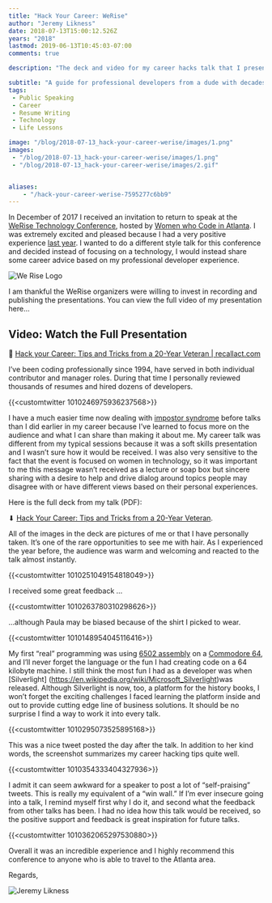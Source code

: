 ```yaml
---
title: "Hack Your Career: WeRise"
author: "Jeremy Likness"
date: 2018-07-13T15:00:12.526Z
years: "2018"
lastmod: 2019-06-13T10:45:03-07:00
comments: true

description: "The deck and video for my career hacks talk that I presented at the WeRise Women who Code conference in 2018."

subtitle: "A guide for professional developers from a dude with decades of experience getting paid for code."
tags:
 - Public Speaking 
 - Career 
 - Resume Writing 
 - Technology 
 - Life Lessons 

image: "/blog/2018-07-13_hack-your-career-werise/images/1.png" 
images:
 - "/blog/2018-07-13_hack-your-career-werise/images/1.png" 
 - "/blog/2018-07-13_hack-your-career-werise/images/2.gif" 


aliases:
    - "/hack-your-career-werise-7595277c6bb9"
---
```


In December of 2017 I received an invitation to return to speak at the [WeRise Technology Conference](https://werise.tech/), hosted by [Women who Code in Atlanta](https://www.womenwhocode.com/atl). I was extremely excited and pleased because I had a very positive experience <i class="fab fa-github"></i> [last year](https://github.com/JeremyLikness/docker-we-rise). I wanted to do a different style talk for this conference and decided instead of focusing on a technology, I would instead share some career advice based on my professional developer experience.

![We Rise Logo](/blog/2018-07-13_hack-your-career-werise/images/1.png)

I am thankful the WeRise organizers were willing to invest in recording and publishing the presentations. You can view the full video of my presentation here…

## Video: Watch the Full Presentation

👀 [Hack your Career: Tips and Tricks from a 20-Year Veteran | recallact.com](https://www.recallact.com/presentation/hack-your-career-tips-and-tricks-20-year-veteran)

I’ve been coding professionally since 1994, have served in both individual contributor and manager roles. During that time I personally reviewed thousands of resumes and hired dozens of developers.

{{<customtwitter 1010246975936237568>}}

I have a much easier time now dealing with [impostor syndrome](https://www.hanselman.com/blog/ImAPhonyAreYou.aspx) before talks than I did earlier in my career because I’ve learned to focus more on the audience and what I can share than making it about me. My career talk was different from my typical sessions because it was a soft skills presentation and I wasn’t sure how it would be received. I was also very sensitive to the fact that the event is focused on women in technology, so it was important to me this message wasn’t received as a lecture or soap box but sincere sharing with a desire to help and drive dialog around topics people may disagree with or have different views based on their personal experiences.

Here is the full deck from my talk (PDF):

⬇ [Hack Your Career: Tips and Tricks from a 20-Year Veteran](https://jlikme.blob.core.windows.net/presentations/HackYourCareer.pdf).

All of the images in the deck are pictures of me or that I have personally taken. It’s one of the rare opportunities to see me with hair. As I experienced the year before, the audience was warm and welcoming and reacted to the talk almost instantly.

{{<customtwitter 1010251049154818049>}}

I received some great feedback …

{{<customtwitter 1010263780310298626>}}

…although Paula may be biased because of the shirt I picked to wear.

{{<customtwitter 1010148954045116416>}}

My first “real” programming was using [6502 assembly](https://en.wikibooks.org/wiki/6502_Assembly) on a [Commodore 64](https://en.wikipedia.org/wiki/Commodore_64), and I’ll never forget the language or the fun I had creating code on a 64 kilobyte machine. I still think the most fun I had as a developer was when [Silverlight] (https://en.wikipedia.org/wiki/Microsoft_Silverlight)was released. Although Silverlight is now, too, a platform for the history books, I won’t forget the exciting challenges I faced learning the platform inside and out to provide cutting edge line of business solutions. It should be no surprise I find a way to work it into every talk.

{{<customtwitter 1010295073525895168>}}

This was a nice tweet posted the day after the talk. In addition to her kind words, the screenshot summarizes my career hacking tips quite well.

{{<customtwitter 1010354333404327936>}}

I admit it can seem awkward for a speaker to post a lot of “self-praising” tweets. This is really my equivalent of a “win wall.” If I’m ever insecure going into a talk, I remind myself first why I do it, and second what the feedback from other talks has been. I had no idea how this talk would be received, so the positive support and feedback is great inspiration for future talks.

{{<customtwitter 1010362065297530880>}}

Overall it was an incredible experience and I highly recommend this conference to anyone who is able to travel to the Atlanta area.

Regards,

![Jeremy Likness](/blog/2018-07-13_hack-your-career-werise/images/2.gif)
